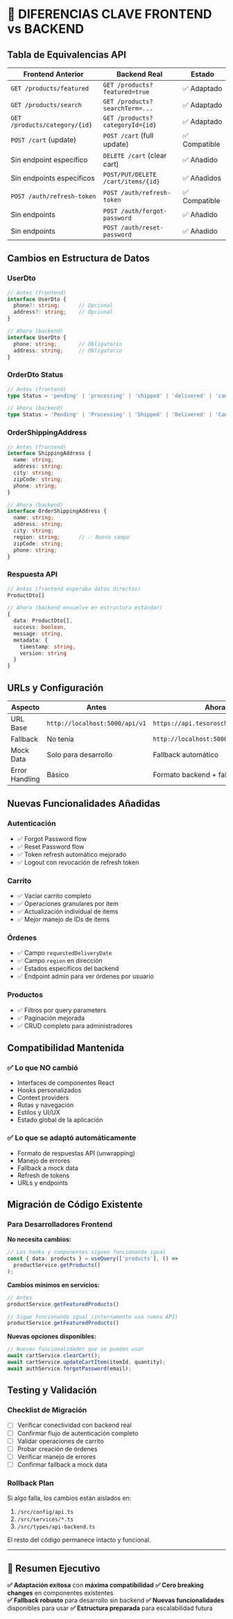 # 🔄 DIFERENCIAS CLAVE FRONTEND vs BACKEND

## Tabla de Equivalencias API

| **Frontend Anterior** | **Backend Real** | **Estado** |
|----------------------|------------------|------------|
| `GET /products/featured` | `GET /products?featured=true` | ✅ Adaptado |
| `GET /products/search` | `GET /products?searchTerm=...` | ✅ Adaptado |
| `GET /products/category/{id}` | `GET /products?categoryId={id}` | ✅ Adaptado |
| `POST /cart` (update) | `POST /cart` (full update) | ✅ Compatible |
| Sin endpoint específico | `DELETE /cart` (clear cart) | ✅ Añadido |
| Sin endpoints específicos | `POST/PUT/DELETE /cart/items/{id}` | ✅ Añadidos |
| `POST /auth/refresh-token` | `POST /auth/refresh-token` | ✅ Compatible |
| Sin endpoints | `POST /auth/forgot-password` | ✅ Añadido |
| Sin endpoints | `POST /auth/reset-password` | ✅ Añadido |

## Cambios en Estructura de Datos

### **UserDto**
```typescript
// Antes (frontend)
interface UserDto {
  phone?: string;      // Opcional
  address?: string;    // Opcional
}

// Ahora (backend)
interface UserDto {
  phone: string;       // Obligatorio
  address: string;     // Obligatorio
}
```

### **OrderDto Status**
```typescript
// Antes (frontend)
type Status = 'pending' | 'processing' | 'shipped' | 'delivered' | 'cancelled';

// Ahora (backend) 
type Status = 'Pending' | 'Processing' | 'Shipped' | 'Delivered' | 'Cancelled';
```

### **OrderShippingAddress**
```typescript
// Antes (frontend)
interface ShippingAddress {
  name: string;
  address: string;
  city: string;
  zipCode: string;
  phone: string;
}

// Ahora (backend)
interface OrderShippingAddress {
  name: string;
  address: string;
  city: string;
  region: string;      // ✅ Nuevo campo
  zipCode: string;
  phone: string;
}
```

### **Respuesta API**
```typescript
// Antes (frontend esperaba datos directos)
ProductDto[]

// Ahora (backend envuelve en estructura estándar)
{
  data: ProductDto[],
  success: boolean,
  message: string,
  metadata: {
    timestamp: string,
    version: string
  }
}
```

## URLs y Configuración

| **Aspecto** | **Antes** | **Ahora** |
|-------------|-----------|-----------|
| URL Base | `http://localhost:5000/api/v1` | `https://api.tesoroschoco.com/api/v1` |
| Fallback | No tenía | `http://localhost:5000/api/v1` |
| Mock Data | Solo para desarrollo | Fallback automático |
| Error Handling | Básico | Formato backend + fallback |

## Nuevas Funcionalidades Añadidas

### **Autenticación**
- ✅ Forgot Password flow
- ✅ Reset Password flow
- ✅ Token refresh automático mejorado
- ✅ Logout con revocación de refresh token

### **Carrito**
- ✅ Vaciar carrito completo
- ✅ Operaciones granulares por item
- ✅ Actualización individual de items
- ✅ Mejor manejo de IDs de items

### **Órdenes**
- ✅ Campo `requestedDeliveryDate`
- ✅ Campo `region` en dirección
- ✅ Estados específicos del backend
- ✅ Endpoint admin para ver órdenes por usuario

### **Productos**
- ✅ Filtros por query parameters
- ✅ Paginación mejorada
- ✅ CRUD completo para administradores

## Compatibilidad Mantenida

### **✅ Lo que NO cambió**
- Interfaces de componentes React
- Hooks personalizados
- Context providers
- Rutas y navegación
- Estilos y UI/UX
- Estado global de la aplicación

### **✅ Lo que se adaptó automáticamente**
- Formato de respuestas API (unwrapping)
- Manejo de errores 
- Fallback a mock data
- Refresh de tokens
- URLs y endpoints

## Migración de Código Existente

### **Para Desarrolladores Frontend**

**No necesita cambios:**
```typescript
// Los hooks y componentes siguen funcionando igual
const { data: products } = useQuery(['products'], () => 
  productService.getProducts()
);
```

**Cambios mínimos en servicios:**
```typescript
// Antes
productService.getFeaturedProducts()

// Sigue funcionando igual (internamente usa nueva API)
productService.getFeaturedProducts()
```

**Nuevas opciones disponibles:**
```typescript
// Nuevas funcionalidades que se pueden usar
await cartService.clearCart();
await cartService.updateCartItem(itemId, quantity);
await authService.forgotPassword(email);
```

## Testing y Validación

### **Checklist de Migración**
- [ ] Verificar conectividad con backend real
- [ ] Confirmar flujo de autenticación completo
- [ ] Validar operaciones de carrito
- [ ] Probar creación de órdenes
- [ ] Verificar manejo de errores
- [ ] Confirmar fallback a mock data

### **Rollback Plan**
Si algo falla, los cambios están aislados en:
1. `/src/config/api.ts`
2. `/src/services/*.ts`
3. `/src/types/api-backend.ts`

El resto del código permanece intacto y funcional.

---

## 🎯 Resumen Ejecutivo

**✅ Adaptación exitosa** con **máxima compatibilidad**
**✅ Cero breaking changes** en componentes existentes  
**✅ Fallback robusto** para desarrollo sin backend
**✅ Nuevas funcionalidades** disponibles para usar
**✅ Estructura preparada** para escalabilidad futura
